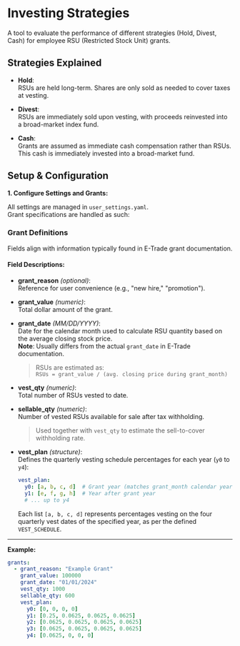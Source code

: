 # Investing Strategies

A tool to evaluate the performance of different strategies (Hold, Divest, Cash) for employee RSU (Restricted Stock Unit) grants.

## Strategies Explained

- **Hold**:  
  RSUs are held long-term. Shares are only sold as needed to cover taxes at vesting.

- **Divest**:  
  RSUs are immediately sold upon vesting, with proceeds reinvested into a broad-market index fund.

- **Cash**:  
  Grants are assumed as immediate cash compensation rather than RSUs. This cash is immediately invested into a broad-market fund.

## Setup & Configuration

**1. Configure Settings and Grants:**

All settings are managed in `user_settings.yaml`.  
Grant specifications are handled as such:  

### Grant Definitions  
Fields align with information typically found in E-Trade grant documentation.

#### Field Descriptions:

- **grant_reason** *(optional)*:  
  Reference for user convenience (e.g., "new hire," "promotion").

- **grant_value** *(numeric)*:  
  Total dollar amount of the grant.

- **grant_date** *(MM/DD/YYYY)*:  
  Date for the calendar month used to calculate RSU quantity based on the average closing stock price.  
  **Note**: Usually differs from the actual `grant_date` in E-Trade documentation.

  > RSUs are estimated as:  
  > `RSUs = grant_value / (avg. closing price during grant_month)`

- **vest_qty** *(numeric)*:  
  Total number of RSUs vested to date.

- **sellable_qty** *(numeric)*:  
  Number of vested RSUs available for sale after tax withholding.

  > Used together with `vest_qty` to estimate the sell-to-cover withholding rate.

- **vest_plan** *(structure)*:  
  Defines the quarterly vesting schedule percentages for each year (`y0` to `y4`):

  ```yaml
  vest_plan:
    y0: [a, b, c, d]  # Grant year (matches grant_month calendar year)
    y1: [e, f, g, h]  # Year after grant year
    # ... up to y4
  ```
  
  Each list `[a, b, c, d]` represents percentages vesting on the four quarterly vest dates of the specified year, as per the defined `VEST_SCHEDULE`.

---

**Example:**

```yaml
grants:
  - grant_reason: "Example Grant"
    grant_value: 100000
    grant_date: "01/01/2024"
    vest_qty: 1000
    sellable_qty: 600
    vest_plan:
      y0: [0, 0, 0, 0]
      y1: [0.25, 0.0625, 0.0625, 0.0625]
      y2: [0.0625, 0.0625, 0.0625, 0.0625]
      y3: [0.0625, 0.0625, 0.0625, 0.0625]
      y4: [0.0625, 0, 0, 0]
```